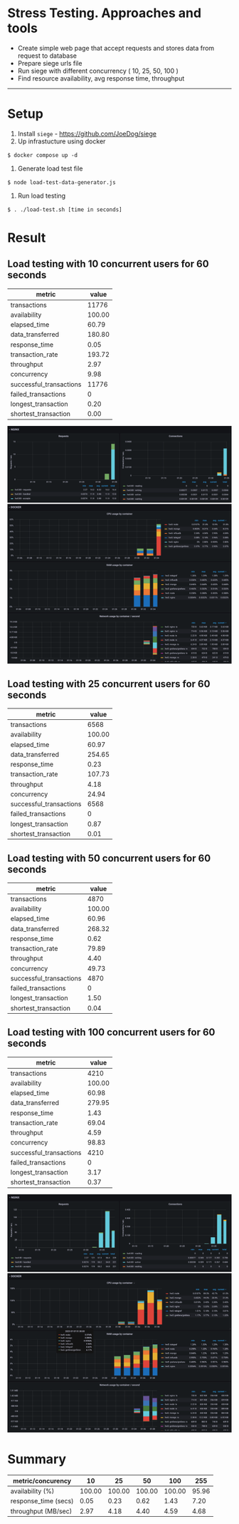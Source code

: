 # Stress Testing. Approaches and tools

- Create simple web page that accept requests and stores data from request to database
- Prepare siege urls file
- Run siege with different concurrency ( 10, 25, 50, 100 )
- Find resource availability, avg response time, throughput

---

# Setup

1. Install `siege` - https://github.com/JoeDog/siege
1. Up infrastucture using docker

```shell
$ docker compose up -d
```

1. Generate load test file

```shell
$ node load-test-data-generator.js
```

1. Run load testing

```shell
$ . ./load-test.sh [time in seconds]
```

# Result

## Load testing with 10 concurrent users for 60 seconds

| metric                  | value  |
| ----------------------- | ------ |
| transactions            | 11776  |
| availability            | 100.00 |
| elapsed_time            | 60.79  |
| data_transferred        | 180.80 |
| response_time           | 0.05   |
| transaction_rate        | 193.72 |
| throughput              | 2.97   |
| concurrency             | 9.98   |
| successful_transactions | 11776  |
| failed_transactions     | 0      |
| longest_transaction     | 0.20   |
| shortest_transaction    | 0.00   |

![10-n](./assets/10-n.png)
![10-d](./assets/10-d.png)

## Load testing with 25 concurrent users for 60 seconds

| metric                  | value  |
| ----------------------- | ------ |
| transactions            | 6568   |
| availability            | 100.00 |
| elapsed_time            | 60.97  |
| data_transferred        | 254.65 |
| response_time           | 0.23   |
| transaction_rate        | 107.73 |
| throughput              | 4.18   |
| concurrency             | 24.94  |
| successful_transactions | 6568   |
| failed_transactions     | 0      |
| longest_transaction     | 0.87   |
| shortest_transaction    | 0.01   |

## Load testing with 50 concurrent users for 60 seconds

| metric                  | value  |
| ----------------------- | ------ |
| transactions            | 4870   |
| availability            | 100.00 |
| elapsed_time            | 60.96  |
| data_transferred        | 268.32 |
| response_time           | 0.62   |
| transaction_rate        | 79.89  |
| throughput              | 4.40   |
| concurrency             | 49.73  |
| successful_transactions | 4870   |
| failed_transactions     | 0      |
| longest_transaction     | 1.50   |
| shortest_transaction    | 0.04   |

## Load testing with 100 concurrent users for 60 seconds

| metric                  | value  |
| ----------------------- | ------ |
| transactions            | 4210   |
| availability            | 100.00 |
| elapsed_time            | 60.98  |
| data_transferred        | 279.95 |
| response_time           | 1.43   |
| transaction_rate        | 69.04  |
| throughput              | 4.59   |
| concurrency             | 98.83  |
| successful_transactions | 4210   |
| failed_transactions     | 0      |
| longest_transaction     | 3.17   |
| shortest_transaction    | 0.37   |

![100-n](./assets/100-n.png)
![100-d](./assets/100-d.png)

# Summary

| metric/concurency    | 10     | 25     | 50     | 100    | 255   |
| -------------------- | ------ | ------ | ------ | ------ | ----- |
| availability (%)     | 100.00 | 100.00 | 100.00 | 100.00 | 95.96 |
| response_time (secs) | 0.05   | 0.23   | 0.62   | 1.43   | 7.20  |
| throughput (MB/sec)  | 2.97   | 4.18   | 4.40   | 4.59   | 4.68  |
